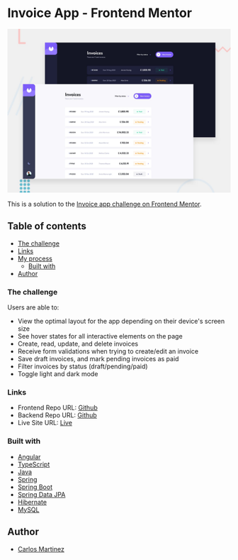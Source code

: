 # Invoice App - Frontend Mentor

![Design preview for the Invoice app coding challenge](/src/assets/images/preview.jpeg)

This is a solution to the [Invoice app challenge on Frontend Mentor](https://www.frontendmentor.io/challenges/invoice-app-i7KaLTQjl).

## Table of contents

- [The challenge](#the-challenge)
- [Links](#links)
- [My process](#my-process)
  - [Built with](#built-with)
- [Author](#author)

### The challenge

Users are able to:

- View the optimal layout for the app depending on their device's screen size
- See hover states for all interactive elements on the page
- Create, read, update, and delete invoices
- Receive form validations when trying to create/edit an invoice
- Save draft invoices, and mark pending invoices as paid
- Filter invoices by status (draft/pending/paid)
- Toggle light and dark mode

### Links

- Frontend Repo URL: [Github](https://github.com/curlos/invoice-app)
- Backend Repo URL: [Github](https://github.com/curlos/invoice-app-backend)
- Live Site URL: [Live](http://invoice-app-beta.vercel.app/)

### Built with

- [Angular](https://angular.io/)
- [TypeScript](https://www.typescriptlang.org/)
- [Java](https://reactjs.org/)
- [Spring](https://spring.io/)
- [Spring Boot](https://spring.io/projects/spring-boot)
- [Spring Data JPA](https://spring.io/projects/spring-data-jpa)
- [Hibernate](https://hibernate.org/)
- [MySQL](https://www.mysql.com/)

## Author

- [Carlos Martinez](https://github.com/curlos)
